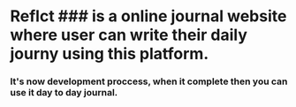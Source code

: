 # Reflct ### is a online journal website where user can write their daily journy using this platform.
### It's now development proccess, when it complete then you can use it day to day journal.
